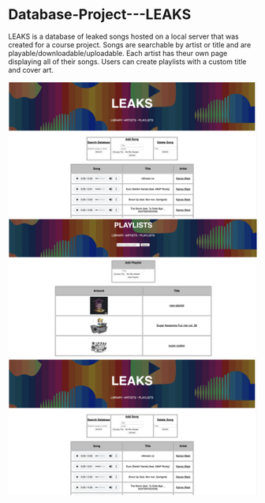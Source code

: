 # Database-Project---LEAKS
LEAKS is a database of leaked songs hosted on a local server that was created for a course project.
Songs are searchable by artist or title and are playable/downloadable/uploadable. Each artist has theur own page displaying all of their songs. 
Users can create playlists with a custom title and cover art.

![](images/1.png)
![](images/2.png)
![](images/1.png)
